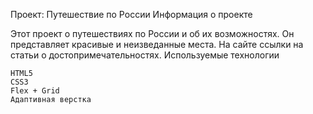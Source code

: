 Проект: Путешествие по России
Информация о проекте

Этот проект о путешествиях по России и об их возможностях. Он представляет красивые и неизведанные места. На сайте  ссылки на статьи о достопримечательностях.
Используемые технологии

    HTML5
    CSS3
    Flex + Grid
    Адаптивная верстка

